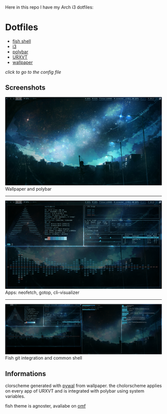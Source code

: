 Here in this repo I have my Arch i3 dotfiles:

# Dotfiles

* [fish shell](tree/master/fish)
* [i3](tree/master/i3)
* [polybar](tree/master/polybar)
* [URXVT](tree/master/urxvt)
* [wallpaper](blob/master/Screenshots/wallpaper.jpg)

*click to go to the config file*

## Screenshots

![wallpaper and polybar](https://github.com/Durkh/Dotfiles/blob/master/Screenshots/Screenshot_20200420_181740.png)
Wallpaper and polybar

---

![apps: neofetch, gotop, cli-visualizer](https://github.com/Durkh/Dotfiles/blob/master/Screenshots/Screenshot_20200420_181523.png "1 screen")
Apps: neofetch, gotop, cli-visualizer

---

![fish git integration and common shell](https://github.com/Durkh/Dotfiles/blob/master/Screenshots/Screenshot_20200420_181443.png "2 screens")
Fish git integration and common shell

## Informations

clorscheme generated with [pywal](https://github.com/dylanaraps/pywal) from wallpaper.
the cholorscheme applies on every app of URXVT and is integrated with polybar using system variables.

fish theme is agnoster, avaliabe on [omf](https://github.com/oh-my-fish/oh-my-fish)
